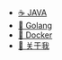 - [&#x2615; JAVA](java)
- [&#x1F964; Golang](golang)
- [&#x1f433; Docker](docker)
- [&#x1F9D9; 关于我](aboutme)
